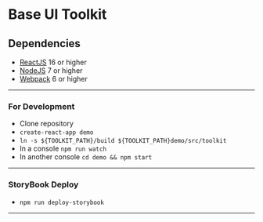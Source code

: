 # Base UI Toolkit

## Dependencies

- [ReactJS](https://reactjs.org/) 16 or higher
- [NodeJS](https://nodejs.org/es/) 7 or higher
- [Webpack](https://webpack.js.org/) 6 or higher

---

### For Development

- Clone repository
- `create-react-app demo`
- `ln -s ${TOOLKIT_PATH}/build ${TOOLKIT_PATH}demo/src/toolkit`
- In a console `npm run watch`
- In another console `cd demo && npm start`

---

### StoryBook Deploy

- `npm run deploy-storybook`

---
